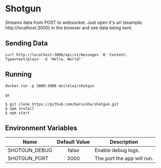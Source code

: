 # Shotgun

Streams data from POST to websocket. Just open it's url (example: http://localhost:3000) in the browser and see data being sent.

## Sending Data

`curl http://localhost:3000/api/v1/messages -H 'Content-Type=text/plain' -d 'Hello, World!'`

## Running

`docker run -p 3000:3000 dvilela1/shotgun`

or

```
$ git clone https://github.com/baruinho/shotgun.git
$ npm install
$ npm start
```

## Environment Variables

| Name | Default Value | Description |
| --- | :-: | --- |
| SHOTGUN_DEBUG | false | Enable debug logs. |
| SHOTGUN_PORT | 3000 | The port the app will run. |
